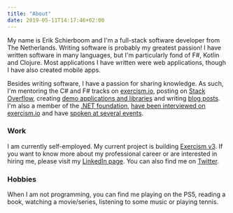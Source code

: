 ```yaml
---
title: "About"
date: 2019-05-11T14:17:46+02:00
---
```


My name is Erik Schierboom and I'm a full-stack software developer from The Netherlands. Writing software is probably my greatest passion! I have written software in many languages, but I'm particularly fond of F#, Kotlin and Clojure. Most applications I have written were web applications, though I have also created mobile apps.

Besides writing software, I have a passion for sharing knowledge. As such, I'm mentoring the C# and F# tracks on [exercism.io](https://exercism.io/profiles/ErikSchierboom), posting on [Stack Overflow](http://stackoverflow.com/users/2071395/erik-schierboom), creating [demo applications and libraries](https://github.com/ErikSchierboom/) and writing [blog posts](/posts/). I'm also a member of the [.NET foundation](https://dotnetfoundation.org/), [have been interviewed on exercism.io](https://exercism.io/blog/interview-with-erik-schierboom) and have [spoken at several events](/speaking).

### Work

I am currently self-employed. My current project is building [Exercism v3](https://exercism.io/team/staff). If you want to know more about my professional career or are interested in hiring me, please visit my [LinkedIn page](https://www.linkedin.com/in/erikschierboom/). You can also find me on [Twitter](https://x.com/ErikSchierboom).

### Hobbies

When I am not programming, you can find me playing on the PS5, reading a book, watching a movie/series, listening to some music or playing tennis.
